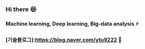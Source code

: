 ### Hi there 😄
#### Machine learning, Deep learning, Big-data analysis   ⚡
####        [기술블로그]:https://blog.naver.com/ytu9222   👋

<!--
**Yoontaewoong/Yoontaewoong** is a ✨ _special_ ✨ repository because its `README.md` (this file) appears on your GitHub profile.

Here are some ideas to get you started:

- 🔭 I’m currently working on ...
- 🌱 I’m currently learning ...
- 👯 I’m looking to collaborate on ...
- 🤔 I’m looking for help with ...
- 💬 Ask me about ...
- 📫 How to reach me: ...
- 😄 Pronouns: ...
- ⚡ Fun fact: ...
-->
